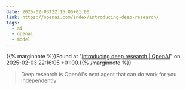```yaml
---
date: 2025-02-03T22:16:05+01:00
link: https://openai.com/index/introducing-deep-research/
tags:
  - ai
  - openai
  - model
---
```

{{% marginnote %}}Found at "[Introducing deep research | OpenAI](https://web.archive.org/web/20250203221605/https://openai.com/index/introducing-deep-research/)" on 2025-02-03 22:16:05 +01:00.{{% /marginnote %}}

> Deep research is OpenAI's next agent that can do work for you independently